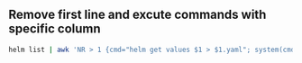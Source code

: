 ## Remove first line and excute commands with specific column
```bash
helm list | awk 'NR > 1 {cmd="helm get values $1 > $1.yaml"; system(cmd)}'
```
<!--stackedit_data:
eyJoaXN0b3J5IjpbLTg4MTYzNzE4NCwtMTMyMDQ4MzkzMV19
-->
